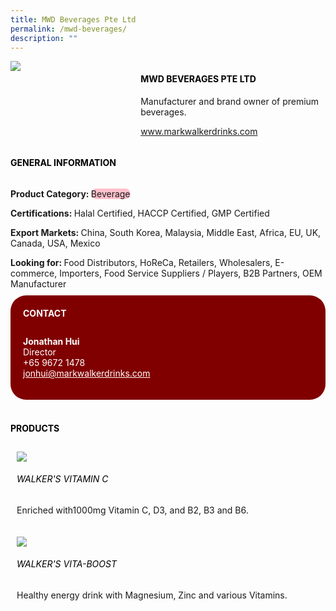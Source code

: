 ```yaml
--- 
title: MWD Beverages Pte Ltd 
permalink: /mwd-beverages/ 
description: ""
---
```


<div class="flex-paragraph"> 
<div class="flex-container" style="display: flex; flex-wrap: wrap;"> 
<div class="card sgds" style="flex: 1 1 40%; display: block;"> 
<img src="https://drive.google.com/u/0/uc?id=14WrsKEoxlt-BSdXdt979CnXvh7DivCkM&export=download"> 
</div> 
<div class="card-sgds" style="flex: 1 1 58%; display: block; margin-left: 3px"> 
<h4 style="text-transform: uppercase; color: black;">
<b>MWD Beverages Pte Ltd
</b>
</h4> 
<p>Manufacturer and brand owner of premium beverages.
</p> 
<p>
<a href="https://www.markwalkerdrinks.com" target="_blank">www.markwalkerdrinks.com
</a>
</p> 
</div> 
</div> 
</div> 
<h4 style="text-transform: uppercase; color: black;"> 
<b>General Information
</b> 
</h4> 
<div class="flex-container" style="display: flex; flex-wrap: wrap;"> 
<div class="card sgds" style="flex: 1 1 65%; display: block; align-self: stretch"> 
<div class="flex-paragraph"> 
<p> 
<b>Product Category: 
</b> 
<span style=" background-color: pink; border-radius: 10px;">Beverage
</span> 
</p> 
<p> 
<b>Certifications: 
</b>Halal Certified, HACCP Certified, GMP Certified 
</p> 
<p> 
<b>Export Markets: 
</b>China, South Korea, Malaysia, Middle East, Africa, EU, UK, Canada, USA, Mexico 
</p> 
<p style="margin-bottom: 10px;"> 
<b>Looking for: 
</b>Food Distributors, HoReCa, Retailers, Wholesalers, E-commerce, Importers, Food Service Suppliers / Players, B2B Partners, OEM Manufacturer 
</p> 
</div> 
</div> 
<div class="card sgds" style="flex: 1 1 35%; padding: 10px; display: block; background-color: maroon; border-radius: 25px; align-self: center;"> 
<h4 style="color: white; margin-top: 10px; margin-left: 10px;">CONTACT
</h4> 
<div class="flex-paragraph"> 
<p style="padding: 10px; color: white;"> 
<b>Jonathan Hui
</b> 
<br>Director
<br>+65 9672 1478
<br> 
<a href="mailto:jonhui@markwalkerdrinks.com" style="color: white;">jonhui@markwalkerdrinks.com
</a> 
</p> 
</div> 
</div> 
</div> 
<br> 
<h4 style="text-transform: uppercase; color: black;"> 
<b>Products
</b> 
</h4> 
<div style="display: flex; flex-wrap: wrap;"> 
<div class="card sgds" style="flex: 1 1 47%; margin: 10px; display: block;"> 
<div class="flex-image" style="display: block;"> 
<img src="https://drive.google.com/u/0/uc?id=1Ha2zHZB5AR7J0dgqeizSvy_kgHgmIUNg&export=download"> 
</div> 
<div class="flex-paragraph"> 
<h6 style="text-transform: uppercase; color: black;">Walker's Vitamin C
</h6> 
<p>Enriched with1000mg Vitamin C, D3, and B2, B3 and B6.
</p> 
</div> 
</div> 
<div class="card sgds" style="flex: 1 1 47%; margin: 10px; display: block;"> 
<div class="flex-image" style="display: block;"> 
<img src="https://drive.google.com/u/0/uc?id=1lFVWZsIeomiWS-HCF-iQoA-1JLQwONdI&export=download"> 
</div> 
<div class="flex-paragraph"> 
<h6 style="text-transform: uppercase; color: black;">Walker's Vita-Boost
</h6> 
<p>Healthy energy drink with Magnesium, Zinc and various Vitamins.
</p> 
</div> 
</div> 
</div>